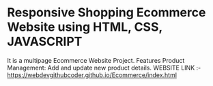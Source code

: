 # Responsive Shopping Ecommerce Website using HTML, CSS, JAVASCRIPT

It is a multipage Ecommerce Website Project.
Features
Product Management: Add and update new product details.
WEBSITE LINK :- https://webdevgithubcoder.github.io/Ecommerce/index.html



